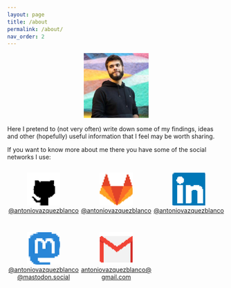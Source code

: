 ```yaml
---
layout: page
title: /about
permalink: /about/
nav_order: 2
---
```


<p align="center"><img width=150 src="/assets/about/someone.jpg"></p>

Here I pretend to (not very often) write down some of my findings, ideas and other (hopefully) useful information that I feel may be worth sharing.

If you want to know more about me there you have some of the social networks I use:

<style>
  .flex-container {
    display: flex;
    flex-wrap: wrap;
  }
  .flex-container > div {
    flex: 0 0 auto;
    width: 33.33333%;
    text-align: center;
    padding-top: 1em;
    margin-bottom: 2em;
    word-wrap: break-word;
  }
  .flex-container > div > a {
    display: block;
  }
  .flex-container > div > a > img {
    width: 45%;
  }

</style>

<div class="flex-container">
  <div>
    <a href="https://github.com/antoniovazquezblanco/">
      <img src="/assets/about/github.png" /><br />
      <span>@antoniovazquezblanco</span>
    </a>
  </div>
  <div>
    <a href="https://gitlab.com/antoniovazquezblanco/">
      <img src="/assets/about/gitlab.png" /><br />
      <span>@antoniovazquezblanco</span>
    </a>
  </div>
  <div>
    <a href="https://linkedin.com/in/antoniovazquezblanco/">
      <img src="/assets/about/linkedin.png" /><br />
      <span>@antoniovazquezblanco</span>
    </a>
  </div>
  <div>
    <a href="https://mastodon.social/@antoniovazquezblanco">
      <img src="/assets/about/mastodon.png" /><br />
      <span>@antoniovazquezblanco@mastodon.social</span>
    </a>
  </div>
  <div>
    <a href="mailto:antoniovazquezblanco@gmail.com">
      <img src="/assets/about/mail.png" /><br />
      <span>antoniovazquezblanco@gmail.com</span>
    </a>
  </div>
</div>
